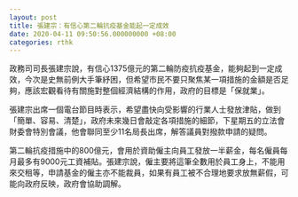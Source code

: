 ```yaml
---
layout: post
title: 張建宗：有信心第二輪抗疫基金能起一定成效
date: 2020-04-11 09:50:56.000000000 +08:00
categories: rthk
---
```


政務司司長張建宗說，有信心1375億元的第二輪防疫抗疫基金，能夠起到一定成效，今次是史無前例大手筆紓困，但希望市民不要只聚焦某一項措施的金額是否足夠，應該宏觀看待有關施對整個經濟結構的作用，政府的目標是「保就業」。

張建宗出席一個電台節目時表示，希望盡快向受影響的行業人士發放津貼，做到「簡單、容易、清楚」，政府未來幾日會敲定各項措施的細節，下星期五的立法會財委會特別會議，他會聯同至少11名局長出席，解答議員對撥款申請的疑問。

第二輪抗疫措施中的800億元，會用於資助僱主向員工發放一半薪金，每名僱員每月最多有9000元工資補貼。張建宗說，僱主要將這筆全數用於員工身上，不能用來交租等，申請基金的僱主亦不能裁員，如果有員工被不合理地要求放無薪假，可能向政府反映，政府會協助調解。
